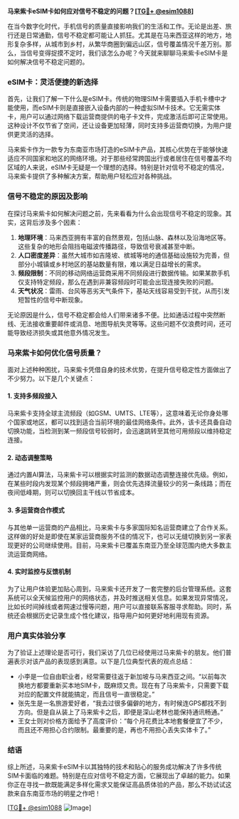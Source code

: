 **马来紫卡eSIM卡如何应对信号不稳定的问题？[[TG💪+ @esim1088](https://t.me/s/esim1088)]**

在当今数字化时代，手机信号的质量直接影响我们的生活和工作。无论是出差、旅行还是日常通勤，信号不稳定都可能让人抓狂。尤其是在马来西亚这样的地方，地形复杂多样，从城市到乡村，从繁华商圈到偏远山区，信号覆盖情况千差万别。那么，当信号变得捉摸不定时，我们该怎么办呢？今天就来聊聊马来紫卡eSIM卡是如何解决信号不稳定问题的。

### eSIM卡：灵活便捷的新选择

首先，让我们了解一下什么是eSIM卡。传统的物理SIM卡需要插入手机卡槽中才能使用，而eSIM卡则是直接嵌入设备内部的一种虚拟SIM卡技术。它无需实体卡，用户可以通过网络下载运营商提供的电子卡文件，完成激活后即可正常使用。这种设计不仅节省了空间，还让设备更加轻薄，同时支持多运营商切换，为用户提供更灵活的选择。

马来紫卡作为一款专为东南亚市场打造的eSIM卡产品，其核心优势在于能够快速适应不同国家和地区的网络环境。对于那些经常跨国出行或者居住在信号覆盖不均区域的人来说，eSIM卡无疑是一个理想的选择。特别是针对信号不稳定的情况，马来紫卡提供了多种解决方案，帮助用户轻松应对各种挑战。

### 信号不稳定的原因及影响

在探讨马来紫卡如何解决问题之前，先来看看为什么会出现信号不稳定的现象。其实，这背后涉及多个因素：

1. **地理环境**：马来西亚拥有丰富的自然景观，包括山脉、森林以及沿海地区等。这些复杂的地形会阻挡电磁波传播路径，导致信号衰减甚至中断。
2. **人口密度差异**：虽然大城市如吉隆坡、槟城等地的通信基础设施较为完善，但部分小城镇或乡村地区的基站数量有限，难以满足日益增长的需求。
3. **频段限制**：不同的移动网络运营商采用不同频段进行数据传输。如果某款手机仅支持特定频段，那么在遇到非兼容频段时可能会出现连接失败的问题。
4. **天气状况**：雷雨、台风等恶劣天气条件下，基站天线容易受到干扰，从而引发短暂性的信号中断现象。

无论原因是什么，信号不稳定都会给人们带来诸多不便。比如通话过程中突然断线、无法接收重要邮件或消息、地图导航失灵等等。这些问题不仅浪费时间，还可能导致经济损失或其他意外情况发生。

### 马来紫卡如何优化信号质量？

面对上述种种困扰，马来紫卡凭借自身的技术优势，在提升信号稳定性方面做出了不少努力。以下是几个关键点：

#### 1. 支持多频段接入
马来紫卡支持全球主流频段（如GSM、UMTS、LTE等），这意味着无论你身处哪个国家或地区，都可以找到适合当前环境的最佳网络条件。此外，该卡还具备自动切换功能，当检测到某一频段信号较弱时，会迅速跳转至其他可用频段以维持稳定连接。

#### 2. 动态调整策略
通过内置AI算法，马来紫卡可以根据实时监测的数据动态调整连接优先级。例如，在某些时段内发现某个频段拥堵严重，则会优先选择流量较少的另一条线路；而在夜间低峰期，则可以切换回主干线以节省成本。

#### 3. 多运营商合作模式
与其他单一运营商的产品相比，马来紫卡与多家国际知名运营商建立了合作关系。这样做的好处是即使在某家运营商服务不佳的情况下，也可以无缝切换到另一家表现更好的公司继续使用。目前，马来紫卡已覆盖东南亚乃至全球范围内绝大多数主流运营商网络。

#### 4. 实时监控与反馈机制
为了让用户体验更加贴心周到，马来紫卡还开发了一套完整的后台管理系统。这套系统可以全天候监控用户的网络状态，并及时推送相关信息。如果发现异常情况，比如长时间掉线或者网速过慢等问题，用户可以直接联系客服寻求帮助。同时，系统还会根据历史记录生成个性化建议，指导用户如何更好地利用现有资源。

### 用户真实体验分享

为了验证上述理论是否可行，我们采访了几位已经使用过马来紫卡的朋友。他们普遍表示对该产品的表现感到满意。以下是几位典型代表的观点总结：

- 小李是一位自由职业者，经常需要往返于新加坡与马来西亚之间。“以前每次换地方都要重新买本地SIM卡，既麻烦又贵。现在有了马来紫卡，只需要下载对应的配置文件就能搞定，而且信号一直很稳定。”
- 张先生是一名旅游爱好者，“我去过很多偏僻的地方，有时候连GPS都找不到方向。但是自从装上了马来紫卡之后，即便是深山老林也能保持通讯畅通。”
- 王女士则对价格方面给予了高度评价：“每个月花费比本地套餐便宜了不少，而且还不用担心合约限制。最重要的是，再也不用担心丢失实体卡了。”

### 结语

综上所述，马来紫卡eSIM卡以其独特的技术和贴心的服务成功解决了许多传统SIM卡面临的难题。特别是在应对信号不稳定方面，它展现出了卓越的能力。如果你正在寻找一款既能满足多样化需求又能保证高品质体验的产品，那么不妨试试这款来自东南亚市场的明星之作吧！

[[TG💪+ @esim1088](https://t.me/s/esim1088) ![Image](https://i.postimg.cc/4NQfJmqS/Snipaste-2025-05-13-00-14-12.png)]